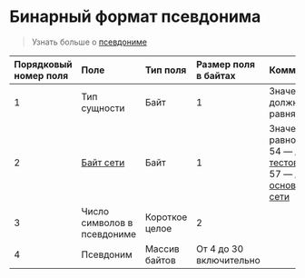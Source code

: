 # Бинарный формат псевдонима

> Узнать больше о [псевдониме](/blockchain/alias.md)

| Порядковый номер поля | Поле | Тип поля | Размер поля в байтах | Комментарии |
| :--- | :--- | :--- | :--- | :--- |
| 1 | Тип сущности | Байт | 1 | Значение должно равняться 2 |
| 2 | [Байт сети](/blockchain/blockchain-network/chain-id.md) | Байт | 1 | Значение равно:<br> 54 — для [тестовой сети](/blockchain/blockchain-network/test-network.md)<br> 57 — для [основной сети](/blockchain/blockchain-network/main-network.md) |
| 3 | Число символов в псевдониме | Короткое целое | 2 | |
| 4 | Псевдоним | Массив байтов		 | От 4 до 30 включительно | | |
